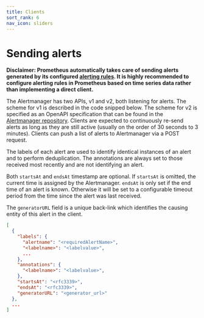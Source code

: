 ```yaml
---
title: Clients
sort_rank: 6
nav_icon: sliders
---
```


# Sending alerts

__**Disclaimer**: Prometheus automatically takes care of sending alerts
generated by its configured [alerting
rules](https://prometheus.io/docs/prometheus/latest/configuration/alerting_rules/). It is highly
recommended to configure alerting rules in Prometheus based on time series data
rather than implementing a direct client.__

The Alertmanager has two APIs, v1 and v2, both listening for alerts. The scheme
for v1 is described in the code snipped below. The scheme for v2 is specified as
an OpenAPI specification that can be found in the [Alertmanager
repository](https://github.com/prometheus/alertmanager/blob/master/api/v2/openapi.yaml).
Clients are expected to continuously re-send alerts as long as they are still
active (usually on the order of 30 seconds to 3 minutes). Clients can push a
list of alerts to Alertmanager via a POST request.

The labels of each alert are used to identify identical instances of an alert
and to perform deduplication. The annotations are always set to those received
most recently and are not identifying an alert.

Both `startsAt` and `endsAt` timestamp are optional. If `startsAt` is omitted,
the current time is assigned by the Alertmanager. `endsAt` is only set if the
end time of an alert is known. Otherwise it will be set to a configurable
timeout period from the time since the alert was last received.

The `generatorURL` field is a unique back-link which identifies the causing
entity of this alert in the client.

```json
[
  {
    "labels": {
      "alertname": "<requiredAlertName>",
      "<labelname>": "<labelvalue>",
      ...
    },
    "annotations": {
      "<labelname>": "<labelvalue>",
    },
    "startsAt": "<rfc3339>",
    "endsAt": "<rfc3339>",
    "generatorURL": "<generator_url>"
  },
  ...
]
```
